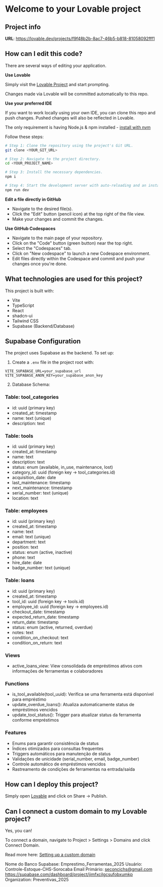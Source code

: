 # Welcome to your Lovable project

## Project info

**URL**: https://lovable.dev/projects/f9f48b2b-8ac7-46b5-b818-81058092fff1

## How can I edit this code?

There are several ways of editing your application.

**Use Lovable**

Simply visit the [Lovable Project](https://lovable.dev/projects/f9f48b2b-8ac7-46b5-b818-81058092fff1) and start prompting.

Changes made via Lovable will be committed automatically to this repo.

**Use your preferred IDE**

If you want to work locally using your own IDE, you can clone this repo and push changes. Pushed changes will also be reflected in Lovable.

The only requirement is having Node.js & npm installed - [install with nvm](https://github.com/nvm-sh/nvm#installing-and-updating)

Follow these steps:

```sh
# Step 1: Clone the repository using the project's Git URL.
git clone <YOUR_GIT_URL>

# Step 2: Navigate to the project directory.
cd <YOUR_PROJECT_NAME>

# Step 3: Install the necessary dependencies.
npm i

# Step 4: Start the development server with auto-reloading and an instant preview.
npm run dev
```

**Edit a file directly in GitHub**

- Navigate to the desired file(s).
- Click the "Edit" button (pencil icon) at the top right of the file view.
- Make your changes and commit the changes.

**Use GitHub Codespaces**

- Navigate to the main page of your repository.
- Click on the "Code" button (green button) near the top right.
- Select the "Codespaces" tab.
- Click on "New codespace" to launch a new Codespace environment.
- Edit files directly within the Codespace and commit and push your changes once you're done.

## What technologies are used for this project?

This project is built with:

- Vite
- TypeScript
- React
- shadcn-ui
- Tailwind CSS
- Supabase (Backend/Database)

## Supabase Configuration

The project uses Supabase as the backend. To set up:

1. Create a `.env` file in the project root with:
```env
VITE_SUPABASE_URL=your_supabase_url
VITE_SUPABASE_ANON_KEY=your_supabase_anon_key
```

2. Database Schema:

### Table: tool_categories
- id: uuid (primary key)
- created_at: timestamp
- name: text (unique)
- description: text

### Table: tools
- id: uuid (primary key)
- created_at: timestamp
- name: text
- description: text
- status: enum (available, in_use, maintenance, lost)
- category_id: uuid (foreign key -> tool_categories.id)
- acquisition_date: date
- last_maintenance: timestamp
- next_maintenance: timestamp
- serial_number: text (unique)
- location: text

### Table: employees
- id: uuid (primary key)
- created_at: timestamp
- name: text
- email: text (unique)
- department: text
- position: text
- status: enum (active, inactive)
- phone: text
- hire_date: date
- badge_number: text (unique)

### Table: loans
- id: uuid (primary key)
- created_at: timestamp
- tool_id: uuid (foreign key -> tools.id)
- employee_id: uuid (foreign key -> employees.id)
- checkout_date: timestamp
- expected_return_date: timestamp
- return_date: timestamp
- status: enum (active, returned, overdue)
- notes: text
- condition_on_checkout: text
- condition_on_return: text

### Views
- active_loans_view: View consolidada de empréstimos ativos com informações de ferramentas e colaboradores

### Functions
- is_tool_available(tool_uuid): Verifica se uma ferramenta está disponível para empréstimo
- update_overdue_loans(): Atualiza automaticamente status de empréstimos vencidos
- update_tool_status(): Trigger para atualizar status da ferramenta conforme empréstimos

### Features
- Enums para garantir consistência de status
- Índices otimizados para consultas frequentes
- Triggers automáticos para manutenção de status
- Validações de unicidade (serial_number, email, badge_number)
- Controle automático de empréstimos vencidos
- Rastreamento de condições de ferramentas na entrada/saída

## How can I deploy this project?

Simply open [Lovable](https://lovable.dev/projects/f9f48b2b-8ac7-46b5-b818-81058092fff1) and click on Share -> Publish.

## Can I connect a custom domain to my Lovable project?

Yes, you can!

To connect a domain, navigate to Project > Settings > Domains and click Connect Domain.

Read more here: [Setting up a custom domain](https://docs.lovable.dev/features/custom-domain#custom-domain)

Nome do Banco Supabase: Emprestimo_Ferramentas_2025
Usuário: Controle-Estoque-CHS-Sorocaba
Email Primário: seconcichs@gmail.com
https://supabase.com/dashboard/project/jimfxcilgcsufobxumkp
Organization: Preventivas_2025